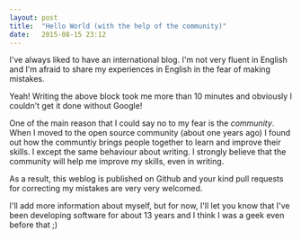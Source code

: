 ```yaml
---
layout: post
title:  "Hello World (with the help of the community)"
date:   2015-08-15 23:12
---
```

I've always liked to have an international blog. I'm not very fluent in English and I'm afraid to share my experiences in English in the fear of making mistakes. 

Yeah! Writing the above block took me more than 10 minutes and obviously I couldn't get it done without Google!

One of the main reason that I could say no to my fear is the *community*. When I moved to the open source community (about one years ago) I found out how the communtiy brings people together to learn and improve their skills. I except the same behaviour about writing. I strongly believe that the community will help me improve my skills, even in writing.

As a result, this weblog is published on Github and your kind pull requests for correcting my mistakes are very very welcomed.

I'll add more information about myself, but for now, I'll let you know that I've been developing software for about 13 years and I think I was a geek even before that ;)
